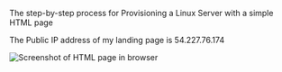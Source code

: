 The step-by-step process for Provisioning a Linux Server with a simple HTML page

The Public IP address of my landing page is 54.227.76.174

![Screenshot of HTML page in browser](https://github.com/user-attachments/assets/d1740e69-7c08-4f13-9b24-2de2bc2ddc3a)


